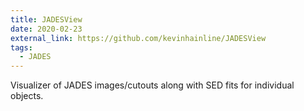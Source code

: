 ```yaml
---
title: JADESView
date: 2020-02-23
external_link: https://github.com/kevinhainline/JADESView
tags:
  - JADES
---
```


Visualizer of JADES images/cutouts along with SED fits for individual objects.

<!--more-->
